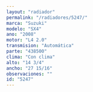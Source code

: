 ```yaml
---
layout: "radiador"
permalink: "/radiadores/5247/"
marca: "Suzuki"
modelo: "SX4"
ano: "2008"
motor: "L4 2.0"
transmision: "Automática"
parte: "438500"
clima: "Con clima"
alto: "14 3/4"
ancho: "27 15/16"
observaciones: ""
id: "5247"
---
```


